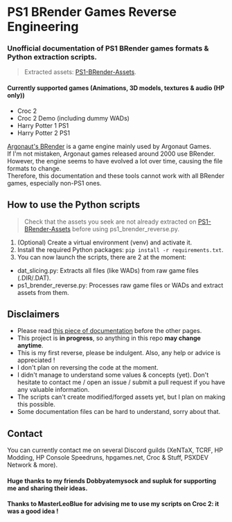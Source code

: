 # PS1 BRender Games Reverse Engineering

### Unofficial documentation of PS1 BRender games formats & Python extraction scripts.

> Extracted assets: [PS1-BRender-Assets](https://github.com/OverSurge/PS1-BRender-Assets).

#### Currently supported games (Animations, 3D models, textures & audio (HP only))
- Croc 2
- Croc 2 Demo (including dummy WADs)
- Harry Potter 1 PS1
- Harry Potter 2 PS1

[Argonaut's BRender](https://en.wikipedia.org/wiki/Argonaut_Games#BRender) is a game engine mainly used by Argonaut Games.  
If I'm not mistaken, Argonaut games released around 2000 use BRender.  
However, the engine seems to have evolved a lot over time, causing the file formats to change.  
Therefore, this documentation and these tools cannot work with all BRender games, especially non-PS1 ones.  

## How to use the Python scripts

> Check that the assets you seek are not already extracted on [PS1-BRender-Assets](https://github.com/OverSurge/PS1-BRender-Assets) before using ps1_brender_reverse.py. 

1. (Optional) Create a virtual environment (venv) and activate it.
2. Install the required Python packages: `pip install -r requirements.txt`.
3. You can now launch the scripts, there are 2 at the moment:
 - dat_slicing.py: Extracts all files (like WADs) from raw game files (.DIR/.DAT).
 - ps1_brender_reverse.py: Processes raw game files or WADs and extract assets from them.

## Disclaimers
- Please read [this piece of documentation](Documentation/General%20information.md) before the other pages.
- This project is **in progress**, so anything in this repo **may change anytime**.
- This is my first reverse, please be indulgent. Also, any help or advice is appreciated !
- I don't plan on reversing the code at the moment.
- I didn't manage to understand some values & concepts (yet).
Don't hesitate to contact me / open an issue / submit a pull request if you have any valuable information.
- The scripts can't create modified/forged assets yet, but I plan on making this possible.
- Some documentation files can be hard to understand, sorry about that.

## Contact
You can currently contact me on several Discord guilds (XeNTaX, TCRF, HP Modding, HP Console Speedruns, hpgames.net, Croc & Stuff, PSXDEV Network & more).

#### Huge thanks to my friends Dobbyatemysock and supluk for supporting me and sharing their ideas.
#### Thanks to MasterLeoBlue for advising me to use my scripts on Croc 2: it was a good idea !